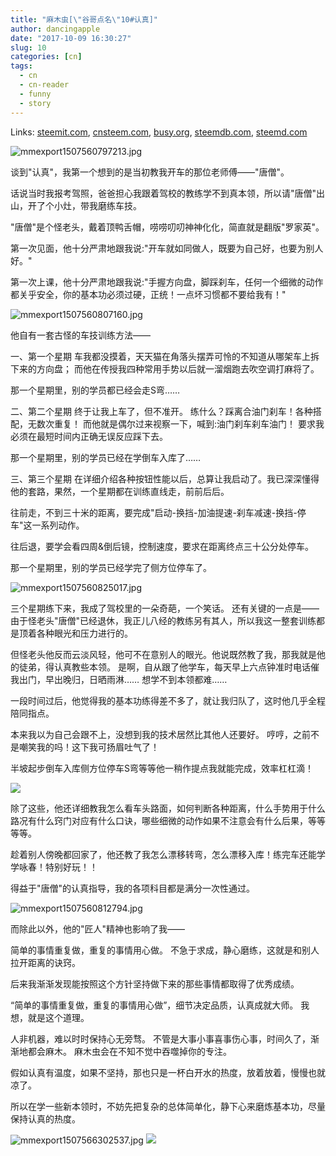 ```yaml
---
title: "麻木虫[\"谷哥点名\"10#认真]"
author: dancingapple
date: "2017-10-09 16:30:27"
slug: 10
categories: [cn]
tags: 
  - cn
  - cn-reader
  - funny
  - story
---
```


Links: [steemit.com](https://steemit.com/cn/@dancingapple/10), [cnsteem.com](https://cnsteem.com/cn/@dancingapple/10), [busy.org](https://busy.org/cn/@dancingapple/10), [steemdb.com](https://steemdb.com/cn/@dancingapple/10), [steemd.com](https://steemd.com/cn/@dancingapple/10)

![mmexport1507560797213.jpg](https://steemitimages.com/DQmeYcumuEKjJxwFV1aQHBFUbtv16hed4w1vCGPKKjQZPzr/mmexport1507560797213.jpg)

谈到"认真"，我第一个想到的是当初教我开车的那位老师傅——"唐僧"。

话说当时我报考驾照，爸爸担心我跟着驾校的教练学不到真本领，所以请"唐僧"出山，开了个小灶，带我磨练车技。

"唐僧"是个怪老头，戴着顶鸭舌帽，唠唠叨叨神神化化，简直就是翻版"罗家英"。

第一次见面，他十分严肃地跟我说:"开车就如同做人，既要为自己好，也要为别人好。"

第一次上课，他十分严肃地跟我说:"手握方向盘，脚踩刹车，任何一个细微的动作都关乎安全，你的基本功必须过硬，正统！一点坏习惯都不要给我有！"

![mmexport1507560807160.jpg](https://steemitimages.com/DQmaAHqXYbJnc4tKuYXizQVJEsRkkPDLvdauxrYQTsFEGTW/mmexport1507560807160.jpg)

他自有一套古怪的车技训练方法——

一、第一个星期
车我都没摸着，天天猫在角落头摆弄可怜的不知道从哪架车上拆下来的方向盘；
而他在传授我四种常用手势以后就一溜烟跑去吹空调打麻将了。

那一个星期里，别的学员都已经会走S弯……

二、第二个星期
终于让我上车了，但不准开。
练什么？踩离合油门刹车！各种搭配，无数次重复！
而他就是偶尔过来视察一下，喊到:油门刹车刹车油门！
要求我必须在最短时间内正确无误反应踩下去。

那一个星期里，别的学员已经在学倒车入库了……

三、第三个星期
在详细介绍各种按钮性能以后，总算让我启动了。我已深深懂得他的套路，果然，一个星期都在训练直线走，前前后后。

往前走，不到三十米的距离，要完成"启动-换挡-加油提速-刹车减速-换挡-停车"这一系列动作。

往后退，要学会看四周&倒后镜，控制速度，要求在距离终点三十公分处停车。

那一个星期里，别的学员已经学完了侧方位停车了。

![mmexport1507560825017.jpg](https://steemitimages.com/DQmbitieRk5qYvRGcnwkqQjd1KbU2NYZSZFTFWqcJ92U6ds/mmexport1507560825017.jpg)

三个星期练下来，我成了驾校里的一朵奇葩，一个笑话。
还有关键的一点是——
由于怪老头"唐僧"已经退休，我正儿八经的教练另有其人，所以我这一整套训练都是顶着各种眼光和压力进行的。

但怪老头他反而云淡风轻，他可不在意别人的眼光。他说既然教了我，那我就是他的徒弟，得认真教些本领。
是啊，自从跟了他学车，每天早上六点钟准时电话催我出门，早出晚归，日晒雨淋……
想学不到本领都难……

一段时间过后，他觉得我的基本功练得差不多了，就让我归队了，这时他几乎全程陪同指点。

本来我以为自己会跟不上，没想到我的技术居然比其他人还要好。
哼哼，之前不是嘲笑我的吗！这下我可扬眉吐气了！

半坡起步倒车入库侧方位停车S弯等等他一稍作提点我就能完成，效率杠杠滴！

![](https://steemitimages.com/DQmTswqsXQSExrPXcSo8GmfD9TyBgENTAHdRKqm93C5UfnF/image.png)

除了这些，他还详细教我怎么看车头路面，如何判断各种距离，什么手势用于什么路况有什么窍门对应有什么口诀，哪些细微的动作如果不注意会有什么后果，等等等等。

趁着别人傍晚都回家了，他还教了我怎么漂移转弯，怎么漂移入库！练完车还能学学咏春！特别好玩！！

得益于"唐僧"的认真指导，我的各项科目都是满分一次性通过。

![mmexport1507560812794.jpg](https://steemitimages.com/DQmeY6FoG3ZvSpPCEw7g3C1YXBkzLSkcTGjR6aY5LJbgovs/mmexport1507560812794.jpg)

而除此以外，他的"匠人"精神也影响了我——

简单的事情重复做，重复的事情用心做。
不急于求成，静心磨练，这就是和别人拉开距离的诀窍。

后来我渐渐发现能按照这个方针坚持做下来的那些事情都取得了优秀成绩。

“简单的事情重复做，重复的事情用心做”，细节决定品质，认真成就大师。
我想，就是这个道理。

人非机器，难以时时保持心无旁骛。
不管是大事小事喜事伤心事，时间久了，渐渐地都会麻木。
麻木虫会在不知不觉中吞噬掉你的专注。

假如认真有温度，如果不坚持，那也只是一杯白开水的热度，放着放着，慢慢也就凉了。

所以在学一些新本领时，不妨先把复杂的总体简单化，静下心来磨炼基本功，尽量保持认真的热度。

![mmexport1507566302537.jpg](https://steemitimages.com/DQmfYTHqyFtfmdWWNz8njy2WqUhup3pn3G49qiwtGVRuHbN/mmexport1507566302537.jpg)
![](https://steemitimages.com/DQmRy1hpbZkh55erV6Gg1fjj7rauM6aCqyBXfwe4mF6sXnu/image.png)
